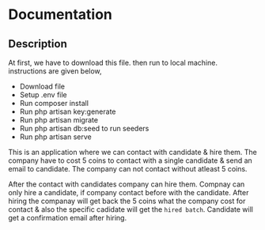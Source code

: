
# Documentation

## Description

At first, we have to download this file. then run to local machine. instructions are given below,
   - Download file
   - Setup .env file
   - Run composer install 
   - Run php artisan key:generate
   - Run php artisan migrate
   - Run php artisan db:seed to run seeders
   - Run php artisan serve
  
This is an application where we can contact with candidate & hire them. The company have to cost 5 coins to contact with a single candidate & send an email to candidate. The company can not contact without atleast 5 coins.
 
After the contact with candidates company can hire them. Compnay can only hire a candidate, if company contact before with the candidate. After hiring the companay will get back the 5 coins what the company cost for contact & also the specific cadidate will get the `hired batch`. Candidate will get a confirmation email after hiring.

 
 
 
